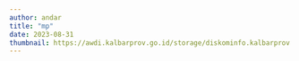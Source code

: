 ```yaml
---
author: andar
title: "mp"
date: 2023-08-31
thumbnail: https://awdi.kalbarprov.go.id/storage/diskominfo.kalbarprov.app/ppid/thumbnails/wbdJbvGm0c6QEoGAFwsZTwNCH88QArC2YuUKKLLC.jpg
---
```

<p><img src="/images/XZMWWvE8NoGdfwlMHSIn.jpg" alt="" /></p>